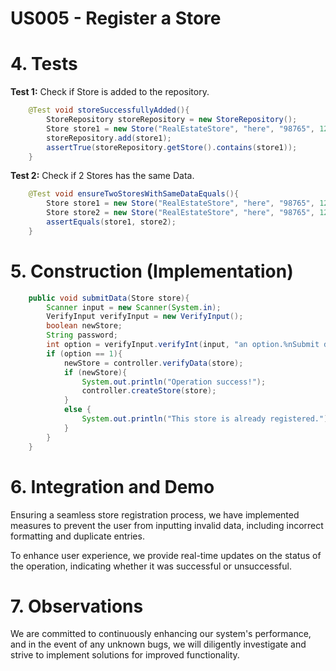 # US005 - Register a Store

# 4. Tests
**Test 1:** Check if Store is added to the repository.
```java
	@Test void storeSuccessfullyAdded(){
        StoreRepository storeRepository = new StoreRepository();
        Store store1 = new Store("RealEstateStore", "here", "98765", 123, 45678, 87654, "houses", "www.website.com", "store@this.company.com");
        storeRepository.add(store1);
        assertTrue(storeRepository.getStore().contains(store1));
    }
```    

**Test 2:** Check if 2 Stores has the same Data.
```java
    @Test void ensureTwoStoresWithSameDataEquals(){
        Store store1 = new Store("RealEstateStore", "here", "98765", 123, 45678, 87654, "houses", "www.website.com", "store@this.company.com");
        Store store2 = new Store("RealEstateStore", "here", "98765", 123, 45678, 87654, "houses", "www.website.com", "store@this.company.com");
        assertEquals(store1, store2);
    }
```

# 5. Construction (Implementation)
```java
    public void submitData(Store store){
        Scanner input = new Scanner(System.in);
        VerifyInput verifyInput = new VerifyInput();
        boolean newStore;
        String password;
        int option = verifyInput.verifyInt(input, "an option.%nSubmit data?%n1 - Yes.%n(Select any other NUMBER%nto go back to the Administrator menu.)");
        if (option == 1){
            newStore = controller.verifyData(store);
            if (newStore){
                System.out.println("Operation success!");
                controller.createStore(store);
            }
            else {
                System.out.println("This store is already registered.");
            }
        }
    }
```

# 6. Integration and Demo

Ensuring a seamless store registration process, we have implemented measures to prevent the user from inputting invalid data, including incorrect formatting and duplicate entries.

To enhance user experience, we provide real-time updates on the status of the operation, indicating whether it was successful or unsuccessful.

# 7. Observations

We are committed to continuously enhancing our system's performance, and in the event of any unknown bugs, we will diligently investigate and strive to implement solutions for improved functionality.